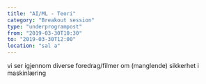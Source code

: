 ```yaml
---
title: "AI/ML - Teori"
category: "Breakout session"
type: "underprogrampost"
from: "2019-03-30T10:30"
to: "2019-03-30T12:00"
location: "sal a"
---
```

vi ser igjennom diverse foredrag/filmer om (manglende) sikkerhet i maskinlæring